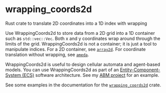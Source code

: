 # wrapping_coords2d
Rust crate to translate 2D coordinates into a 1D index with wrapping

Use WrappingCoords2d to store data from a 2D grid into a 1D container such as `std::vec::Vec`. Both x and y coordinates wrap around through the limits of the grid. WrappingCoords2d is not a container; it is just a tool to manipulate indices. For a 2D container, see [`array2d`](https://docs.rs/array2d/latest/array2d/). For coordinate translation without wrapping, see [`ameda`](https://docs.rs/ameda/latest/ameda).

WrappingCoords2d is useful to design cellular automata and agent-based models. You can use WrappingCoords2d as part of an [Entity-Component-System (ECS)](https://en.wikipedia.org/wiki/Entity_component_system) software architecture. See my [ABM project](https://github.com/facorread/rust-agent-based-models) for an example.

See some examples in the documentation for the [`wrapping_coords2d`](https://docs.rs/wrapping-coords2d/latest/wrapping-coords2d/) crate.
